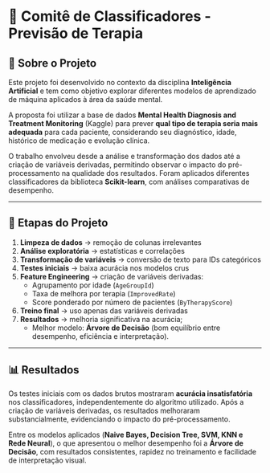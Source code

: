 # 🧠 Comitê de Classificadores - Previsão de Terapia

## 📌 Sobre o Projeto

Este projeto foi desenvolvido no contexto da disciplina **Inteligência Artificial** e tem como objetivo explorar diferentes modelos de aprendizado de máquina aplicados à área da saúde mental.

A proposta foi utilizar a base de dados **Mental Health Diagnosis and Treatment Monitoring** (Kaggle) para prever **qual tipo de terapia seria mais adequada** para cada paciente, considerando seu diagnóstico, idade, histórico de medicação e evolução clínica.

O trabalho envolveu desde a análise e transformação dos dados até a criação de variáveis derivadas, permitindo observar o impacto do pré-processamento na qualidade dos resultados. Foram aplicados diferentes classificadores da biblioteca **Scikit-learn**, com análises comparativas de desempenho.

---

## 🔬 Etapas do Projeto
1. **Limpeza de dados** → remoção de colunas irrelevantes
2. **Análise exploratória** → estatísticas e correlações
3. **Transformação de variáveis** → conversão de texto para IDs categóricos
4. **Testes iniciais** → baixa acurácia nos modelos crus
5. **Feature Engineering** → criação de variáveis derivadas:
   - Agrupamento por idade (`AgeGroupId`)
   - Taxa de melhora por terapia (`ImprovedRate`)
   - Score ponderado por número de pacientes (`ByTherapyScore`)
6. **Treino final** → uso apenas das variáveis derivadas
7. **Resultados** → melhoria significativa na acurácia;
   - Melhor modelo: **Árvore de Decisão** (bom equilíbrio entre desempenho, eficiência e interpretação).

---

## 📊 Resultados

Os testes iniciais com os dados brutos mostraram **acurácia insatisfatória** nos classificadores, independentemente do algoritmo utilizado. Após a criação de variáveis derivadas, os resultados melhoraram substancialmente, evidenciando o impacto do pré-processamento.

Entre os modelos aplicados (**Naive Bayes, Decision Tree, SVM, KNN e Rede Neural**), o que apresentou o melhor desempenho foi a **Árvore de Decisão**, com resultados consistentes, rapidez no treinamento e facilidade de interpretação visual.
